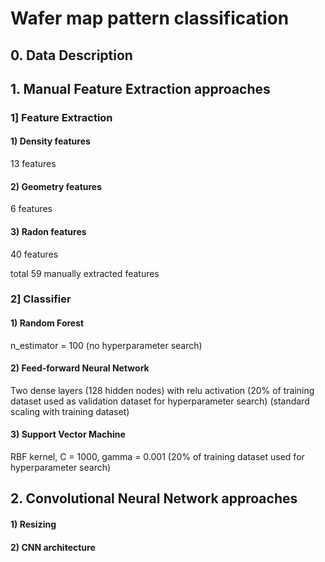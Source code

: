 # Wafer map pattern classification

## 0. Data Description

## 1. Manual Feature Extraction approaches

### 1] Feature Extraction
#### 1) Density features
13 features
#### 2) Geometry features
6 features
#### 3) Radon features
40 features

total 59 manually extracted features

### 2] Classifier

#### 1) Random Forest
n_estimator = 100 
(no hyperparameter search)

#### 2) Feed-forward Neural Network
Two dense layers (128 hidden nodes) with relu activation
(20% of training dataset used as validation dataset for hyperparameter search)
(standard scaling with training dataset)

#### 3) Support Vector Machine
RBF kernel, C = 1000, gamma = 0.001
(20% of training dataset used for hyperparameter search)

## 2. Convolutional Neural Network approaches
#### 1) Resizing
#### 2) CNN architecture

